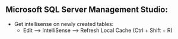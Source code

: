 ## Microsoft SQL Server Management Studio:

- Get intellisense on newly created tables:
  - Edit --> IntelliSense --> Refresh Local Cache (Ctrl + Shift + R)
